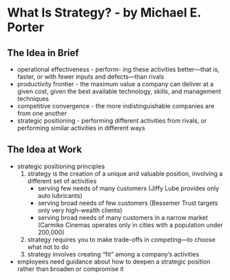# What Is Strategy? - by Michael E. Porter

## The Idea in Brief
- operational effectiveness - perform- ing these activities better—that is, faster, or with fewer inputs and defects—than rivals
- productivity frontier - the maximum value a company can deliver at a given cost, given the best available technology, skills, and management techniques
- competitive convergence - the more indistinguishable companies are from one another
- strategic positioning - performing different activities from rivals, or performing similar activities in different ways

## The Idea at Work
- strategic positioning principles
  1. strategy is the creation of a unique and valuable position, involving a different set of activities
     - serving few needs of many customers (Jiffy Lube provides only auto lubricants)
     - serving broad needs of few customers (Bessemer Trust targets only very high-wealth clients)
     - serving broad needs of many customers in a narrow market (Carmike Cinemas operates only in cities with a population under 200,000)
  2. strategy requires you to make trade-offs in competing—to choose what not to do
  3. strategy involves creating “fit” among a company’s activities
- employees need guidance about how to deepen a strategic position rather than broaden or compromise it
